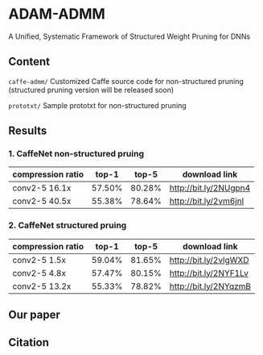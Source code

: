 # ADAM-ADMM
A Unified, Systematic Framework of Structured Weight Pruning for DNNs

## Content

`caffe-admm/` Customized Caffe source code for non-structured pruning (structured pruning version will be released soon)

`prototxt/` Sample prototxt for non-structured pruning

## Results
### 1. CaffeNet non-structured pruing

| compression ratio | top-1 | top-5 | download link |
|---|---|---|---|
| conv2-5 16.1x | 57.50% | 80.28% | http://bit.ly/2NUgpn4 |
| conv2-5 40.5x | 55.38% | 78.64% | http://bit.ly/2vm6jnl |

### 2. CaffeNet structured pruing

| compression ratio | top-1 | top-5 | download link |
|---|---|---|---|
| conv2-5 1.5x | 59.04% | 81.65% | http://bit.ly/2vlgWXD |
| conv2-5 4.8x | 57.47% | 80.15% | http://bit.ly/2NYF1Lv |
| conv2-5 13.2x | 55.33% | 78.82% | http://bit.ly/2NYqzmB |

## Our paper

## Citation